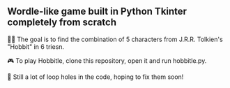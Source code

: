 ## Wordle-like game built in Python Tkinter completely from scratch

🧝‍♂️ The goal is to find the combination of 5 characters from J.R.R. Tolkien's "Hobbit" in 6 triesn.

🎮 To play Hobbitle, clone this repository, open it and run hobbitle.py.

📝 Still a lot of loop holes in the code, hoping to fix them soon!
